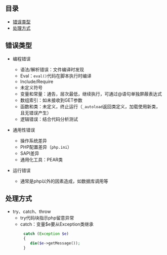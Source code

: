 目录
---

* [错误类型](#错误类型)
* [处理方式](#处理方式)

错误类型
---
  * 编程错误 
      * 语法/解析错误：文件编译时发现
      * Eval：`eval()`代码在脚本执行时编译
      * Include/Require
      * 未定义符号
      * 变量和常量：通告，层次最低，继续执行，可通过@语句单独屏蔽表达式
      * 数组索引：如未接收到GET参数
      * 函数和类：未定义，终止运行（`_autoload`返回类定义，加载使用新类，且无错误产生）
      * 逻辑错误：结合代码分析测试
      
  * 通用性错误 
      * 操作系统差异
      * PHP配置差异（`php.ini`）
      * SAPI差异
      * 通用化工具：PEAR类

  * 运行错误
      * 通常是php以外的因素造成，如数据库调用等

处理方式
---
  * try、catch、throw 
      * try代码块指示php留意异常
      * catch：变量$e要从Exception类继承
```PHP
        catch (Exception $e)
        {
           die($e->getMessage());
        }
```

